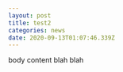 ```yaml
---
layout: post
title: test2
categories: news
date: 2020-09-13T01:07:46.339Z
---
```

body content blah blah